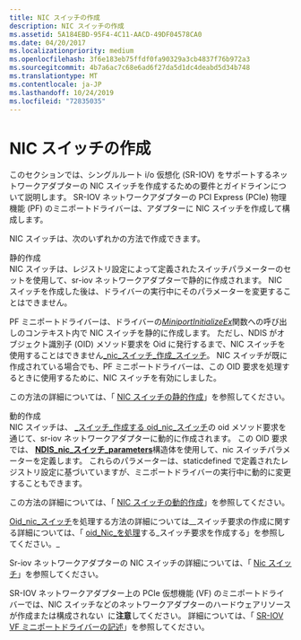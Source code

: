 ```yaml
---
title: NIC スイッチの作成
description: NIC スイッチの作成
ms.assetid: 5A184EBD-95F4-4C11-AACD-49DF04578CA0
ms.date: 04/20/2017
ms.localizationpriority: medium
ms.openlocfilehash: 3f6e183eb75ffdf0fa90329a3cb4837f76b972a3
ms.sourcegitcommit: 4b7a6ac7c68e6ad6f27da5d1dc4deabd5d34b748
ms.translationtype: MT
ms.contentlocale: ja-JP
ms.lasthandoff: 10/24/2019
ms.locfileid: "72835035"
---
```

# <a name="creating-a-nic-switch"></a>NIC スイッチの作成


このセクションでは、シングルルート i/o 仮想化 (SR-IOV) をサポートするネットワークアダプターの NIC スイッチを作成するための要件とガイドラインについて説明します。 SR-IOV ネットワークアダプターの PCI Express (PCIe) 物理機能 (PF) のミニポートドライバーは、アダプターに NIC スイッチを作成して構成します。

NIC スイッチは、次のいずれかの方法で作成できます。

<a href="" id="static-creation"></a>静的作成  
NIC スイッチは、レジストリ設定によって定義されたスイッチパラメーターのセットを使用して、sr-iov ネットワークアダプターで静的に作成されます。 NIC スイッチを作成した後は、ドライバーの実行中にそのパラメーターを変更することはできません。

PF ミニポートドライバーは、ドライバーの[*MiniportInitializeEx*](https://docs.microsoft.com/windows-hardware/drivers/ddi/ndis/nc-ndis-miniport_initialize)関数への呼び出しのコンテキスト内で NIC スイッチを静的に作成します。 ただし、NDIS がオブジェクト識別子 (OID) メソッド要求を Oid に発行するまで、NIC スイッチを使用することはできません[\_nic\_スイッチ\_作成\_スイッチ](https://docs.microsoft.com/windows-hardware/drivers/network/oid-nic-switch-create-switch)。 NIC スイッチが既に作成されている場合でも、PF ミニポートドライバーは、この OID 要求を処理するときに使用するために、NIC スイッチを有効にしました。

この方法の詳細については、「 [NIC スイッチの静的作成](static-creation-of-a-nic-switch.md)」を参照してください。

<a href="" id="dynamic-creation"></a>動的作成  
NIC スイッチは、 [\_スイッチ\_作成する oid\_nic\_スイッチ](https://docs.microsoft.com/windows-hardware/drivers/network/oid-nic-switch-create-switch)の oid メソッド要求を通じて、sr-iov ネットワークアダプターに動的に作成されます。 この OID 要求では、 [**NDIS\_nic\_スイッチ\_parameters**](https://docs.microsoft.com/windows-hardware/drivers/ddi/ntddndis/ns-ntddndis-_ndis_nic_switch_parameters)構造体を使用して、nic スイッチパラメーターを定義します。 これらのパラメーターは、staticdefined で定義されたレジストリ設定に基づいていますが、ミニポートドライバーの実行中に動的に変更することもできます。

この方法の詳細については、「 [NIC スイッチの動的作成](dynamic-creation-of-a-nic-switch.md)」を参照してください。

[Oid\_nic\_スイッチ](https://docs.microsoft.com/windows-hardware/drivers/network/oid-nic-switch-create-switch)を処理する方法の詳細については\_\_スイッチ要求の作成に関する詳細については、「 [oid\_Nic\_を処理](handling-the-oid-nic-switch-create-switch-request.md)する\_スイッチ要求を作成する」を参照してください。\_

Sr-iov ネットワークアダプターの NIC スイッチの詳細については、「 [Nic スイッチ](nic-switches.md)」を参照してください。

SR-IOV ネットワークアダプター上の PCIe 仮想機能 (VF) のミニポートドライバーでは、NIC スイッチなどのネットワークアダプターのハードウェアリソースが作成または構成されない  に**注意**してください。 詳細については、「 [SR-IOV VF ミニポートドライバーの記述](writing-sr-iov-vf-miniport-drivers.md)」を参照してください。

 

 

 





